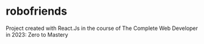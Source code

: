 # robofriends

Project created with React.Js in the course of The Complete Web Developer in 2023: Zero to Mastery
